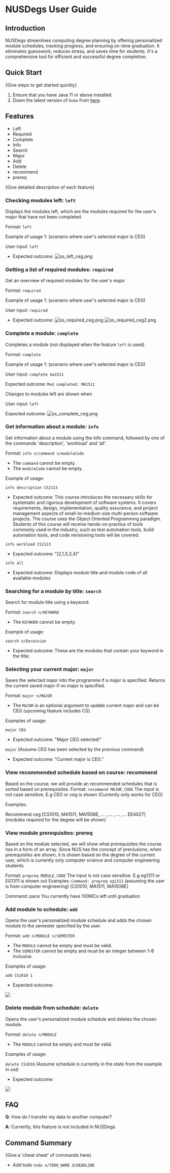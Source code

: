 # NUSDegs User Guide

## Introduction

NUSDegs streamlines computing degree planning by offering personalized module schedules, tracking progress, 
and ensuring on-time graduation. It eliminates guesswork, reduces stress, and saves time for students. 
It's a comprehensive tool for efficient and successful degree completion.

## Quick Start

{Give steps to get started quickly}

1. Ensure that you have Java 11 or above installed.
1. Down the latest version of `Duke` from [here](http://link.to/duke).

## Features
- Left
- Required
- Complete
- Info
- Search
- Major
- Add
- Delete
- recommend
- prereq

{Give detailed description of each feature}

### Checking modules left: `left`
Displays the modules left, which are the modules required for the user's major that have not been completed.

Format: `left`

Example of usage 1: (scenario where user's selected major is CEG)

User input: 
`left`

- Expected outcome:
![ss_left_ceg.png](screenshots%2Fss_left_ceg.png)

### Getting a list of required modules: `required`
Get an overview of required modules for the user's major

Format: `required`

Example of usage 1: (scenario where user's selected major is CEG)

User input:
`required`

- Expected outcome:
![ss_required_ceg.png](screenshots%2Fss_required_ceg.png)
![ss_required_ceg2.png](screenshots%2Fss_required_ceg2.png)

### Complete a module: `complete`
Completes a module (not displayed when the feature `left` is used).

Format: `complete`

Example of usage 1: (scenario where user's selected major is CEG)

User input:
`complete ma1511`

Expected outcome:
`Mod completed: MA1511`

Changes to modules left are shown when

User input:
`left`

Expected outcome:
![ss_complete_ceg.png](screenshots%2Fss_complete_ceg.png)

### Get information about a module: `info`
Get information about a module using the info command, followed by one of the commands 'description', 'workload' 
and 'all'.

Format: `info n/command n/moduleCode`


* The `command` cannot be empty.
* The `moduleCode` cannot be empty.

Example of usage: 

`info description CS2113`

- Expected outcome: This course introduces the necessary skills for systematic and rigorous development of software systems. It covers requirements, design, implementation, quality assurance, and project management aspects of small-to-medium size multi-person software projects. The course uses the Object Oriented Programming paradigm. Students of this course will receive hands-on practice of tools commonly used in the industry, such as test automation tools, build automation tools, and code revisioning tools will be covered.

`info workload CS2113`

- Expected outcome: "[2,1,0,3,4]"

`info all`

- Expected outcome: Displays module title and module code of all available modules


### Searching for a module by title: `search`
Search for module title using a keyword.

Format: `search n/KEYWORD`

* The `KEYWORD` cannot be empty.

Example of usage:

`search n/Darwinian`

- Expected outcome:
These are the modules that contain your keyword in the title:

### Selecting your current major: `major`
Saves the selected major into the programme if a major is specified.
Returns the current saved major if no major is specified.

Format: `major n/MAJOR`

* The `MAJOR` is an optional argument to update current major and can be CEG (upcoming feature includes CS).

Examples of usage:

`major CEG`

- Expected outcome: "Major CEG selected!"

`major` (Assume CEG has been selected by the previous command)

- Expected outcome: "Current major is CEG."

### View recommended schedule based on course: recommend
Based on the course, we will provide an recommended schedules that is sorted based on prerequisites.
Format: `recommend MAJOR_CODE`
The input is not case sensitive. E.g CEG or ceg is shown (Currently only works for CEG)

Examples:

Recommend ceg
[CS1010, MA1511, MA1508E, … ,.... ,.... ,... EE4027] (modules required for the degree will be shown)

### View module prerequisites: prereq 
Based on the module selected, we will show what prerequisites the course has in a form of an array. Since NUS has the concept of preclusions, when prerequisites are shown, it is shown based on the degree of the current user, which is currently only computer science and computer engineering students.

Format: `prepreq MODULE_CODE`
The input is not case sensitive. E.g eg1311 or EG1311 is shown
out
Examples:
`Command: prepreq eg1311` (assuming the user is from computer engineering)
[CS1010, MA1511, MA1508E]


Command: pace
You currently have 100MCs left until graduation


### Add module to schedule: `add`
Opens the user's personalized module schedule and adds the chosen module to the semester specified by the user.

Format: `add n/MODULE n/SEMESTER`

* The `MODULE` cannot be empty and must be valid.
* The `SEMESTER` cannot be empty and must be an integer between 1-8 inclusive.

Examples of usage:

`add CS1010 1`

- Expected outcome:

![](photos/add_outcome.png)

### Delete module from schedule: `delete`
Opens the user's personalized module schedule and deletes the chosen module.

Format: `delete n/MODULE`

* The `MODULE` cannot be empty and must be valid.

Examples of usage:

`delete CS1010` (Assume schedule is currently in the state from the example in `add`)

- Expected outcome:

![](photos/delete_outcome.png)

## FAQ

**Q**: How do I transfer my data to another computer? 

**A**: Currently, this feature is not included in NUSDegs.

## Command Summary

{Give a 'cheat sheet' of commands here}

* Add todo `todo n/TODO_NAME d/DEADLINE`

